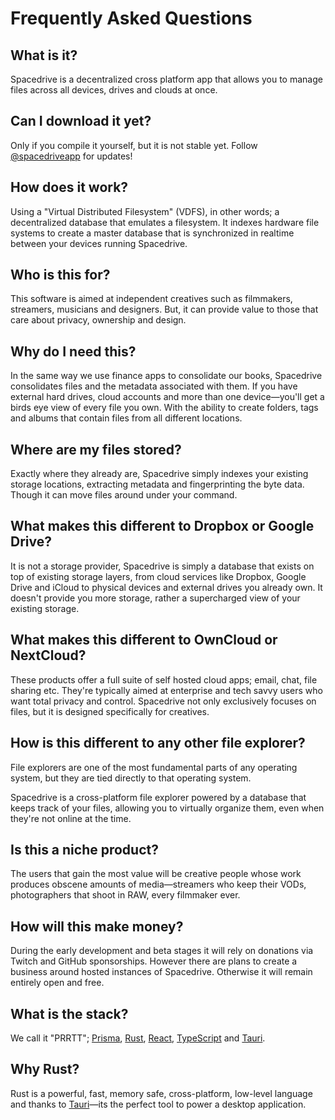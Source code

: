 # Frequently Asked Questions

## What is it?

Spacedrive is a decentralized cross platform app that allows you to manage files across all devices, drives and clouds at once.

## Can I download it yet?

Only if you compile it yourself, but it is not stable yet. Follow [@spacedriveapp](https://twitter.com/spacedriveapp) for updates!

## How does it work?

Using a "Virtual Distributed Filesystem" (VDFS), in other words; a decentralized database that emulates a filesystem. It indexes hardware file systems to create a master database that is synchronized in realtime between your devices running Spacedrive.

## Who is this for?

This software is aimed at independent creatives such as filmmakers, streamers, musicians and designers. But, it can provide value to those that care about privacy, ownership and design.

## Why do I need this?

In the same way we use finance apps to consolidate our books, Spacedrive consolidates files and the metadata associated with them. If you have external hard drives, cloud accounts and more than one device—you'll get a birds eye view of every file you own. With the ability to create folders, tags and albums that contain files from all different locations.

## Where are my files stored?

Exactly where they already are, Spacedrive simply indexes your existing storage locations, extracting metadata and fingerprinting the byte data. Though it can move files around under your command.

## What makes this different to Dropbox or Google Drive?

It is not a storage provider, Spacedrive is simply a database that exists on top of existing storage layers, from cloud services like Dropbox, Google Drive and iCloud to physical devices and external drives you already own. It doesn't provide you more storage, rather a supercharged view of your existing storage.

## What makes this different to OwnCloud or NextCloud?

These products offer a full suite of self hosted cloud apps; email, chat, file sharing etc. They're typically aimed at enterprise and tech savvy users who want total privacy and control. Spacedrive not only exclusively focuses on files, but it is designed specifically for creatives.

## How is this different to any other file explorer?

File explorers are one of the most fundamental parts of any operating system, but they are tied directly to that operating system.

Spacedrive is a cross-platform file explorer powered by a database that keeps track of your files, allowing you to virtually organize them, even when they're not online at the time.

## Is this a niche product?

The users that gain the most value will be creative people whose work produces obscene amounts of media—streamers who keep their VODs, photographers that shoot in RAW, every filmmaker ever.

## How will this make money?

During the early development and beta stages it will rely on donations via Twitch and GitHub sponsorships. However there are plans to create a business around hosted instances of Spacedrive. Otherwise it will remain entirely open and free.

## What is the stack?

We call it "PRRTT"; [Prisma](https://prisma.io), [Rust](https://rustlang.org), [React](https://reactjs.org), [TypeScript](https://typescriptlang.org) and [Tauri](https://tauri.studio).

## Why Rust?

Rust is a powerful, fast, memory safe, cross-platform, low-level language and thanks to [Tauri](https://tauri.studio)—its the perfect tool to power a desktop application.
